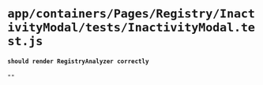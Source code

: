 # `app/containers/Pages/Registry/InactivityModal/tests/InactivityModal.test.js`

#### `should render RegistryAnalyzer correctly`

```
""
```

